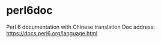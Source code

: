 # perl6doc
Perl 6 documentation with Chinese translation
Doc address: https://docs.perl6.org/language.html
